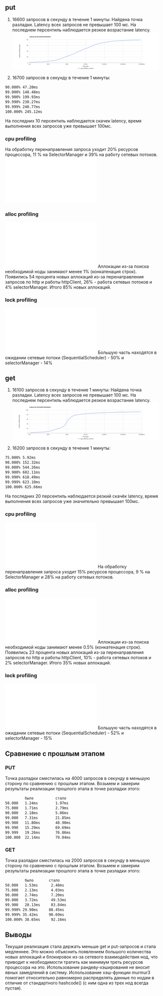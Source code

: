 ## put

1. 16600 запросов в секунду в течение 1 минуты:
   Найдена точка разладки. Latency всех запросов не превышает 100 мс.
   На последнем персентиль наблюдается резкое возрастание latency.
   ![put_16600rs_1min.png](put_16600rs_1min.png)

2. 16700 запросов в секунду в течение 1 минуты:

```
90.000% 47.20ms
99.000% 148.48ms
99.900% 199.93ms
99.990% 230.27ms
99.999% 240.77ms
100.000% 245.12ms
```
На последних 10 персентиль наблюдается скачек latency, время выполнения всех запросов уже превышает 100мс.

### cpu profiling

На обработку перенаправления запроса уходит 20% ресурсов процессора, 11 % на SelectorManager и 39% на работу сетевых
потоков.
![cpu](../profiler_results/stage3/put_16600rs_cpu.html)

### alloc profiling

![alloc](../profiler_results/stage3/put_16600rs_alloc.html)
Аллокации из-за поиска необходимой ноды занимают менее 1% (конкатенация строк).
Появились 54 процента новых аллокаций из-за перенаправления запросов по http и работы httpClient, 26% - работа сетевых
потоков и 4% selectorManager. Итого 85% новых аллокаций.

### lock profiling

![lock](../profiler_results/stage3/put_16600rs_lock.html)
Большую часть находятся в ожидании сетевые потоки (SequentialScheduler) - 50% и selectorManager - 14%

## get

1. 16100 запросов в секунду в течение 1 минуты:
   Найдена точка разладки. Latency всех запросов не превышает 100 мс.
   На последнем персентиль наблюдается резкое возрастание latency.
   ![get_16100rs_1min.png](get_16100rs_1min.png)

2. 16200 запросов в секунду в течение 1 минуты:

```
75.000% 5.92ms
90.000% 152.32ms
99.000% 544.26ms
99.900% 602.11ms
99.990% 618.49ms
99.999% 623.10ms
100.000% 625.66ms
```
На последних 20 персентиль наблюдается резкий скачёк latency, время выполнения всех запросов уже значительно
превышает 100мс.

### cpu profiling

![cpu](../profiler_results/stage3/get_16100rs_cpu.html)
На обработку перенаправления запроса уходит 15% ресурсов процессора, 9 % на SelectorManager и 28% на работу сетевых
потоков.

### alloc profiling

![alloc](../profiler_results/stage3/get_16100rs_alloc.html)
Аллокации из-за поиска необходимой ноды занимают менее 0.5% (конкатенация строк).
Появились 23 процента новых аллокаций из-за перенаправления запросов по http и работы httpClient, 10% - работа сетевых
потоков и 2% selectorManager. Итого 35% новых аллокаций.

### lock profiling

![lock](../profiler_results/stage3/get_16100rs_lock.html)
Большую часть находятся в ожидании сетевые потоки (SequentialScheduler) - 52% и selectorManager - 15%

## Сравнение с прошлым этапом

### PUT
Точка разладки сместилась на 4000 запросов в секунду в меньшую сторону по сравнению с прошлым этапом.
Возьмем и замерим результаты реализации прошлого этапа в точке разладки этого:

```
         было          стало
50.000   1.24ms        1.97ms
75.000   1.71ms        2.79ms
90.000   2.18ms        5.06ms
99.000   7.31ms        21.85ms
99.900   11.80ms       48.90ms
99.990   15.29ms       69.69ms
99.999   19.26ms       76.86ms
100.000  22.14ms       79.04ms
```


### GET
Точка разладки сместилась на 2000 запросов в секунду в меньшую сторону по сравнению с прошлым этапом.
Возьмем и замерим результаты реализации прошлого этапа в точке разладки этого:

```          
         было       стало
50.000   1.53ms      2.48ms
75.000   2.13ms      4.03ms
90.000   2.74ms      7.20ms
99.000   3.72ms      49.53ms
99.900   20.13ms     83.84ms  
99.990% 29.90ms     88.45ms
99.999% 35.42ms     90.69ms
100.000% 38.65ms     92.16ms
```
## Выводы
Текущая реализация стала держать меньше get и put-запросов и стала медленнее. Это можно объяснить появлением большого 
количества новых аллокаций и блокировок из-за сетевого взаимодействия нод, что приводит к необходимости тратить как 
минимум треть ресурсов процессора на это. Использование рандеву-хэширования не вносит явных замедлений в систему.
Использование хэш-функции murmur3 помогает относительно равномерно распределять данные по нодам в отличие от 
стандартного hashcode() (с ним одна из трех нод всегда пустая).



